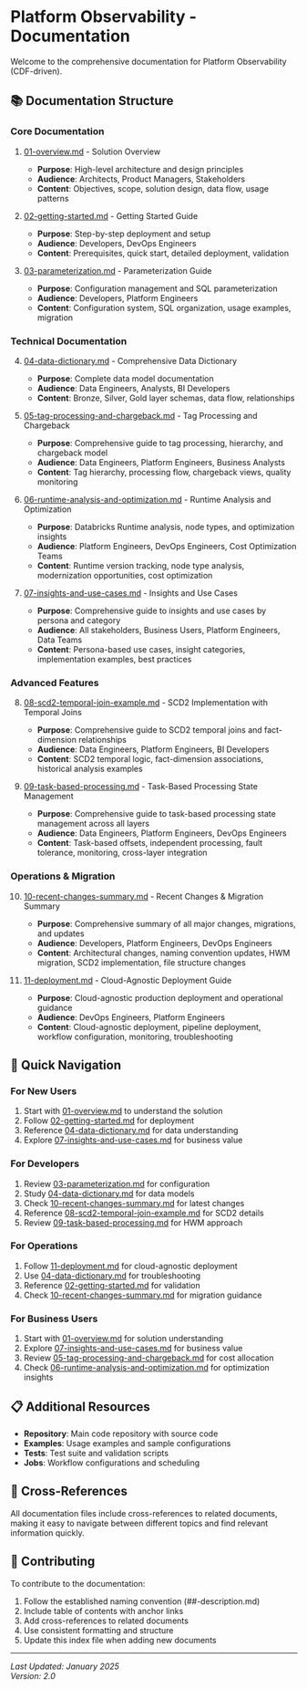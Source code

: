 # Platform Observability - Documentation

Welcome to the comprehensive documentation for Platform Observability (CDF-driven).

## 📚 Documentation Structure

### **Core Documentation**
1. [01-overview.md](01-overview.md) - Solution Overview
   - **Purpose**: High-level architecture and design principles
   - **Audience**: Architects, Product Managers, Stakeholders
   - **Content**: Objectives, scope, solution design, data flow, usage patterns

2. [02-getting-started.md](02-getting-started.md) - Getting Started Guide
   - **Purpose**: Step-by-step deployment and setup
   - **Audience**: Developers, DevOps Engineers
   - **Content**: Prerequisites, quick start, detailed deployment, validation

3. [03-parameterization.md](03-parameterization.md) - Parameterization Guide
   - **Purpose**: Configuration management and SQL parameterization
   - **Audience**: Developers, Platform Engineers
   - **Content**: Configuration system, SQL organization, usage examples, migration

### **Technical Documentation**
4. [04-data-dictionary.md](04-data-dictionary.md) - Comprehensive Data Dictionary
   - **Purpose**: Complete data model documentation
   - **Audience**: Data Engineers, Analysts, BI Developers
   - **Content**: Bronze, Silver, Gold layer schemas, data flow, relationships

5. [05-tag-processing-and-chargeback.md](05-tag-processing-and-chargeback.md) - Tag Processing and Chargeback
   - **Purpose**: Comprehensive guide to tag processing, hierarchy, and chargeback model
   - **Audience**: Data Engineers, Platform Engineers, Business Analysts
   - **Content**: Tag hierarchy, processing flow, chargeback views, quality monitoring

6. [06-runtime-analysis-and-optimization.md](06-runtime-analysis-and-optimization.md) - Runtime Analysis and Optimization
   - **Purpose**: Databricks Runtime analysis, node types, and optimization insights
   - **Audience**: Platform Engineers, DevOps Engineers, Cost Optimization Teams
   - **Content**: Runtime version tracking, node type analysis, modernization opportunities, cost optimization

7. [07-insights-and-use-cases.md](07-insights-and-use-cases.md) - Insights and Use Cases
   - **Purpose**: Comprehensive guide to insights and use cases by persona and category
   - **Audience**: All stakeholders, Business Users, Platform Engineers, Data Teams
   - **Content**: Persona-based use cases, insight categories, implementation examples, best practices

### **Advanced Features**
8. [08-scd2-temporal-join-example.md](08-scd2-temporal-join-example.md) - SCD2 Implementation with Temporal Joins
   - **Purpose**: Comprehensive guide to SCD2 temporal joins and fact-dimension relationships
   - **Audience**: Data Engineers, Platform Engineers, BI Developers
   - **Content**: SCD2 temporal logic, fact-dimension associations, historical analysis examples

9. [09-task-based-processing.md](09-task-based-processing.md) - Task-Based Processing State Management
   - **Purpose**: Comprehensive guide to task-based processing state management across all layers
   - **Audience**: Data Engineers, Platform Engineers, DevOps Engineers
   - **Content**: Task-based offsets, independent processing, fault tolerance, monitoring, cross-layer integration

### **Operations & Migration**
10. [10-recent-changes-summary.md](10-recent-changes-summary.md) - Recent Changes & Migration Summary
    - **Purpose**: Comprehensive summary of all major changes, migrations, and updates
    - **Audience**: Developers, Platform Engineers, DevOps Engineers
    - **Content**: Architectural changes, naming convention updates, HWM migration, SCD2 implementation, file structure changes

11. [11-deployment.md](11-deployment.md) - Cloud-Agnostic Deployment Guide
    - **Purpose**: Cloud-agnostic production deployment and operational guidance
    - **Audience**: DevOps Engineers, Platform Engineers
    - **Content**: Cloud-agnostic deployment, pipeline deployment, workflow configuration, monitoring, troubleshooting

## 🚀 Quick Navigation

### **For New Users**
1. Start with [01-overview.md](01-overview.md) to understand the solution
2. Follow [02-getting-started.md](02-getting-started.md) for deployment
3. Reference [04-data-dictionary.md](04-data-dictionary.md) for data understanding
4. Explore [07-insights-and-use-cases.md](07-insights-and-use-cases.md) for business value

### **For Developers**
1. Review [03-parameterization.md](03-parameterization.md) for configuration
2. Study [04-data-dictionary.md](04-data-dictionary.md) for data models
3. Check [10-recent-changes-summary.md](10-recent-changes-summary.md) for latest changes
4. Reference [08-scd2-temporal-join-example.md](08-scd2-temporal-join-example.md) for SCD2 details
5. Review [09-task-based-processing.md](09-task-based-processing.md) for HWM approach

### **For Operations**
1. Follow [11-deployment.md](11-deployment.md) for cloud-agnostic deployment
2. Use [04-data-dictionary.md](04-data-dictionary.md) for troubleshooting
3. Reference [02-getting-started.md](02-getting-started.md) for validation
4. Check [10-recent-changes-summary.md](10-recent-changes-summary.md) for migration guidance

### **For Business Users**
1. Start with [01-overview.md](01-overview.md) for solution understanding
2. Explore [07-insights-and-use-cases.md](07-insights-and-use-cases.md) for business value
3. Review [05-tag-processing-and-chargeback.md](05-tag-processing-and-chargeback.md) for cost allocation
4. Check [06-runtime-analysis-and-optimization.md](06-runtime-analysis-and-optimization.md) for optimization insights

## 📋 Additional Resources

- **Repository**: Main code repository with source code
- **Examples**: Usage examples and sample configurations
- **Tests**: Test suite and validation scripts
- **Jobs**: Workflow configurations and scheduling

## 🔗 Cross-References

All documentation files include cross-references to related documents, making it easy to navigate between different topics and find relevant information quickly.

## 📝 Contributing

To contribute to the documentation:
1. Follow the established naming convention (##-description.md)
2. Include table of contents with anchor links
3. Add cross-references to related documents
4. Use consistent formatting and structure
5. Update this index file when adding new documents

---

*Last Updated: January 2025*  
*Version: 2.0*